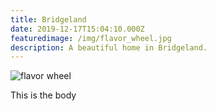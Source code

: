 ```yaml
---
title: Bridgeland
date: 2019-12-17T15:04:10.000Z
featuredimage: /img/flavor_wheel.jpg
description: A beautiful home in Bridgeland.
---
```

![flavor wheel](/img/flavor_wheel.jpg)

This is the body
